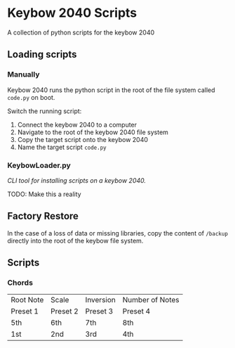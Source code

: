 # Keybow 2040 Scripts

A collection of python scripts for the keybow 2040

## Loading scripts

### Manually

Keybow 2040 runs the python script in the root of the file system called `code.py` on boot.

Switch the running script:

1. Connect the keybow 2040 to a computer
2. Navigate to the root of the keybow 2040 file system
3. Copy the target script onto the keybow 2040
4. Name the target script `code.py`

### KeybowLoader.py

*CLI tool for installing scripts on a keybow 2040.*

TODO: Make this a reality

## Factory Restore

In the case of a loss of data or missing libraries, copy the content of `/backup` directly into the root of the keybow file system.

## Scripts

### Chords

| | | | |
| - | - | - | - |
| Root Note | Scale | Inversion | Number of Notes |
| Preset 1 | Preset 2 | Preset 3 | Preset 4 |
| 5th | 6th | 7th | 8th |
| 1st | 2nd | 3rd | 4th |
